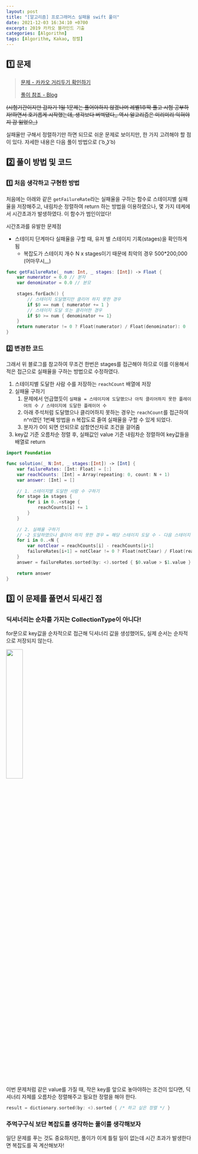 ```yaml
---
layout: post
title: "[알고리즘] 프로그래머스 실패율 swift 풀이"
date: 2021-12-03 16:34:10 +0700
excerpt: 2019 카카오 블라인드 기출
categories: [Algorithm]
tags: [Algorithm, Kakao, 정렬]
---
```


## 1️⃣ 문제

> [문제 - 카카오 거리두기 확인하기](https://programmers.co.kr/learn/courses/30/lessons/42889?language=swift)
>
> [풀이 참조 - Blog](https://keeplo.tistory.com/160)

~~(시험기간이지만 갑자기 1일 1문제는 풀어야하지 않겠나며 레벨1후딱 풀고 시험 공부하자!하면서 호기롭게 시작했는데, 생각보다 버벅댔다,, 역시 알고리즘은 미리미리 익혀야지 감 잃었으,,)~~

실패율만 구해서 정렬하기만 하면 되므로 쉬운 문제로 보이지만, 한 가지 고려해야 할 점이 있다. 자세한 내용은 다음 풀이 방법으로 ( ͡o ͜ʖ ͡o)

## 2️⃣ 풀이 방법 및 코드

### 1️⃣ 처음 생각하고 구현한 방법

처음에는 아래와 같은 `getFailureRate`라는 실패율을 구하는 함수로 스테이지별 실패율을 저장해주고, 내림차순 정렬하여 return 하는 방법을 이용하였으나, 몇 가지 테케에서 시간초과가 발생하였다. 이 함수가 범인이었다!

시간초과를 유발한 문제점 

- 스테이지 단계마다 실패율을 구할 때, 유저 별 스테이지 기록(stages)을 확인하게 됨
  - 복잡도가 스테이지 개수 N x stages이기 때문에 최악의 경우 500*200,000 (어마무시,,,)

``` swift
func getFailureRate(_ num: Int, _ stages: [Int]) -> Float {
    var numerator = 0.0 // 분자
    var denominator = 0.0 // 분모
    
    stages.forEach() {
        // 스테이지 도달했지만 클리어 하지 못한 경우
        if $0 == num { numerator += 1 }
        // 스테이지 도달 또는 클리어한 경우
        if $0 >= num { denominator += 1}
    }
    return numerator != 0 ? Float(numerator) / Float(denominator): 0
}
```

### 2️⃣ 변경한 코드

그래서 위 블로그를 참고하여 무조건 한번은 stages를 접근해야 하므로 이를 이용해서 적은 접근으로 실패율을 구하는 방법으로 수정하였다.

1. 스테이지별 도달한 사람 수를 저장하는 `reachCount` 배열에 저장
2. 실패율 구하기 
   1. 문제에서 언급했듯이 `실패율 = 스테이지에 도달했으나 아직 클리어하지 못한 플레이어의 수 / 스테이지에 도달한 플레이어 수`
   2. 아래 주석처럼 도달했으나 클리어하지 못하는 경우는 `reachCount`를 접근하여 n^n였던 1번째 방법을 n 복잡도로 줄여 실패율을 구할 수 있게 되었다.
   3. 분자가 0이 되면 안되므로 삼항연산자로 조건을 걸어줌
3. key값 기준 오름차순 정렬 후, 실패값인 value 기준 내림차순 정렬하여 key값들을 배열로 return

``` swift
import Foundation

func solution(_ N:Int, _ stages:[Int]) -> [Int] {
    var failureRates: [Int: Float] = [:]
    var reachCounts: [Int] = Array(repeating: 0, count: N + 1)
    var answer: [Int] = []
    
    // 1. 스테이지별 도달한 사람 수 구하기
    for stage in stages {
        for i in 0..<stage {
            reachCounts[i] += 1
        }
    }
    
    // 2. 실패율 구하기
    // -2 도달하였으나 클리어 하지 못한 경우 = 해당 스테이지 도달 수 - 다음 스테이지 도달 수
    for i in 0..<N {
        var notClear = reachCounts[i] - reachCounts[i+1]
        failureRates[i+1] = notClear != 0 ? Float(notClear) / Float(reachCounts[i]): 0
    }
    answer = failureRates.sorted(by: <).sorted { $0.value > $1.value }.map { $0.key }
    
    return answer
}
```



## 3️⃣ 이 문제를 풀면서 되새긴 점

### 딕셔너리는 순차를 가지는 CollectionType이 아니다!

for문으로 key값을 순차적으로 접근해 딕셔너리 값을 생성했어도, 실제 순서는 순차적으로 저장되지 않는다.

<image src="https://user-images.githubusercontent.com/47033052/144550992-5986b706-6b63-4930-bc0b-67379a58094e.png" width="30%" />

이번 문제처럼 같은 value를 가질 때, 작은 key를 앞으로 놓아야하는 조건이 있다면, 딕셔너리 자체를 오름차순 정렬해주고 필요한 정렬을 해야 한다.

``` swift
result = dictionary.sorted(by: <).sorted { /* 하고 싶은 정렬 */ }
```

### 주먹구구식 보단 복잡도를 생각하는 풀이를 생각해보자

일단 문제를 푸는 것도 중요하지만, 풀이가 이게 틀릴 일이 없는데 시간 초과가 발생한다면 복잡도를 꼭 계산해보자!
